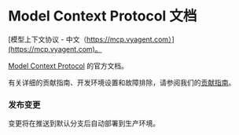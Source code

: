 # Model Context Protocol 文档


[模型上下文协议 - 中文（https://mcp.vyagent.com）](https://mcp.vyagent.com)。

[Model Context Protocol](https://modelcontextprotocol.io) 的官方文档。

有关详细的贡献指南、开发环境设置和故障排除，请参阅我们的[贡献指南](CONTRIBUTING.md)。

### 发布变更

变更将在推送到默认分支后自动部署到生产环境。
